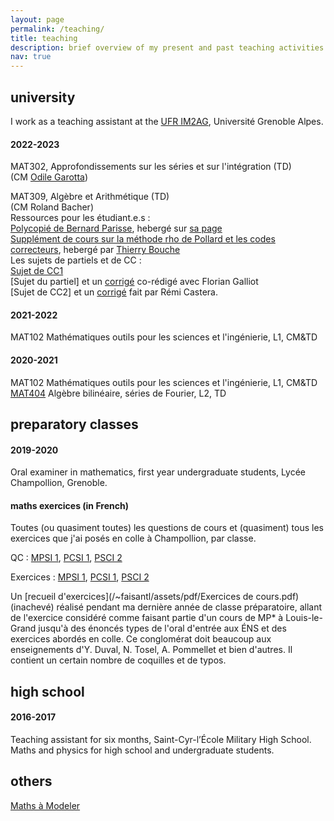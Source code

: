 ```yaml
---
layout: page
permalink: /teaching/
title: teaching
description: brief overview of my present and past teaching activities
nav: true
---
```


## university 
I work as a teaching assistant at the <a href="https://im2ag.univ-grenoble-alpes.fr">UFR IM2AG</a>, Université Grenoble Alpes. 

#### 2022-2023
MAT302, Approfondissements sur les séries et sur l'intégration (TD) <br />
(CM [Odile Garotta](https://www-fourier.ujf-grenoble.fr/~garotta/))<br />


MAT309, Algèbre et Arithmétique (TD)<br />
(CM Roland Bacher)<br />
Ressources pour les étudiant.e.s : <br />
[Polycopié de Bernard Parisse](https://www-fourier.ujf-grenoble.fr/~parisse/mat309/mat309.pdf), hebergé sur [sa page](https://www-fourier.ujf-grenoble.fr/~parisse)<br />
[Supplément de cours sur la méthode rho de Pollard et les codes correcteurs](https://www-fourier.univ-grenoble-alpes.fr/~bouche/ens/L2_MAT309/2022_MAT309-compl-cours.pdf), hebergé par [Thierry Bouche](https://www-fourier.univ-grenoble-alpes.fr/~bouche)
<br />
Les sujets de partiels et de CC :
<br />
[Sujet de CC1](/~faisantl/assets/pdf/2022_MAT309_CC1.pdf) 
<br />
[Sujet du partiel] et un [corrigé](/~faisantl/assets/pdf/2022_MAT309_Partiel_Corrige.pdf)
co-rédigé avec Florian Galliot
<br />
[Sujet de CC2] et un [corrigé](/~faisantl/assets/pdf/2022_MAT309_CC2_Corrige.pdf) fait par Rémi Castera. 


#### 2021-2022
MAT102 Mathématiques outils pour les sciences et l'ingénierie, L1, CM&TD 

#### 2020-2021
MAT102 Mathématiques outils pour les sciences et l'ingénierie, L1, CM&TD <br />
<a href="https://www-fourier.univ-grenoble-alpes.fr/~parisse/#mat404">MAT404</a> 
Algèbre bilinéaire, séries de Fourier, L2, TD  <br />  

## preparatory classes 
#### 2019-2020
Oral examiner in mathematics, first year undergraduate students, Lycée Champollion, Grenoble. 

#### maths exercices (in French)
Toutes (ou quasiment toutes) les questions de cours et (quasiment) tous les exercices que j'ai posés en colle à Champollion, par classe. 

QC : [MPSI 1](/~faisantl/assets/pdf/MPSI1_Cours.pdf), [PCSI 1](/~faisantl/assets/pdf/PCSI1_Cours.pdf), [PSCI 2](/~faisantl/assets/pdf/PCSI2_Cours.pdf)

Exercices : [MPSI 1](/~faisantl/assets/pdf/MPSI1_Exercices.pdf), [PCSI 1](/~faisantl/assets/pdf/PCSI1_Exercices.pdf), [PSCI 2](/~faisantl/assets/pdf/PCSI2_Exercices.pdf)

Un [recueil d'exercices](/~faisantl/assets/pdf/Exercices de cours.pdf) (inachevé) réalisé pendant ma dernière année de classe préparatoire, allant de l'exercice considéré comme faisant partie d'un cours de MP* à Louis-le-Grand jusqu'à des énoncés types de l'oral d'entrée aux ÉNS et des exercices abordés en colle. 
Ce conglomérat 
doit beaucoup aux enseignements d'Y. Duval, N. Tosel, A. Pommellet et bien d'autres. 
Il contient un certain nombre de coquilles et de typos. 



## high school 
#### 2016-2017
Teaching assistant for six months, Saint-Cyr-l’École Military High School. Maths and physics for high school and undergraduate students.

## others
<a href="https://mathsamodeler.ujf-grenoble.fr">Maths à Modeler</a>
